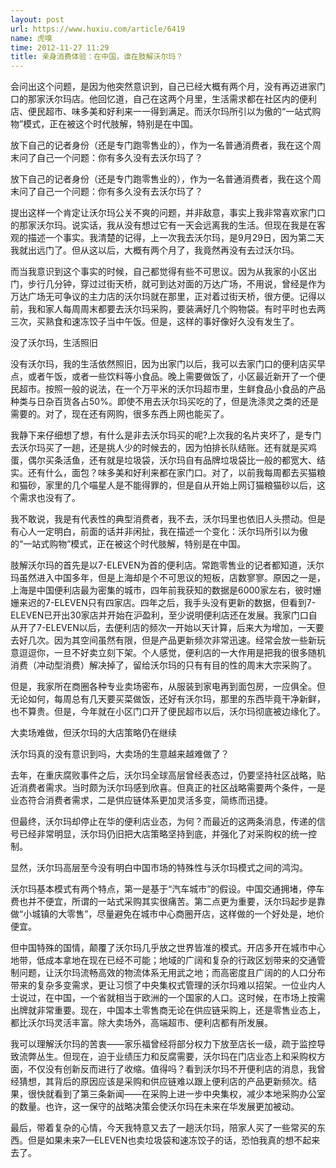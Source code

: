 ```yaml
---
layout: post
url: https://www.huxiu.com/article/6419
name: 虎嗅
time: 2012-11-27 11:29
title: 亲身消费体验：在中国，谁在肢解沃尔玛？
---
```

会问出这个问题，是因为他突然意识到，自己已经大概有两个月，没有再迈进家门口的那家沃尔玛店。他回忆道，自己在这两个月里，生活需求都在社区内的便利店、便民超市、味多美和好利来一一得到满足。而沃尔玛所引以为傲的“一站式购物”模式，正在被这个时代肢解，特别是在中国。

放下自己的记者身份（还是专门跑零售业的），作为一名普通消费者，我在这个周末问了自己一个问题：你有多久没有去沃尔玛了？

放下自己的记者身份（还是专门跑零售业的），作为一名普通消费者，我在这个周末问了自己一个问题：你有多久没有去沃尔玛了？

提出这样一个肯定让沃尔玛公关不爽的问题，并非敌意，事实上我非常喜欢家门口的那家沃尔玛。说实话，我从没有想过它有一天会远离我的生活。但现在我是在客观的描述一个事实。我清楚的记得，上一次我去沃尔玛，是9月29日，因为第二天我就出远门了。但从这以后，大概有两个月了，我竟然再没有去过沃尔玛。

而当我意识到这个事实的时候，自己都觉得有些不可思议。因为从我家的小区出门，步行几分钟，穿过过街天桥，就可到达对面的万达广场，不用说，曾经是作为万达广场无可争议的主力店的沃尔玛就在那里，正对着过街天桥，很方便。记得以前，我和家人每周周末都要去沃尔玛采购，要装满好几个购物袋。有时平时也去两三次，买熟食和速冻饺子当中午饭。但是，这样的事好像好久没有发生了。

没了沃尔玛，生活照旧

没有沃尔玛，我的生活依然照旧，因为出家门以后，我可以去家门口的便利店买早点，或者午饭，或者一些饮料等小食品。晚上需要做饭了，小区最近新开了一个便民超市。按照一般的说法，在一个万平米的沃尔玛超市里，生鲜食品小食品的产品种类与日杂百货各占50%。即使不用去沃尔玛买吃的了，但是洗涤灵之类的还是需要的。对了，现在还有网购，很多东西上网也能买了。

我静下来仔细想了想，有什么是非去沃尔玛买的呢?上次我的名片夹坏了，是专门去沃尔玛买了一趟，还是挑人少的时候去的，因为怕排长队结账。还有就是买鸡蛋，偶尔买条活鱼，还有就是垃圾袋，沃尔玛自有品牌垃圾袋比一般的都宽大、结实。还有什么，面包？味多美和好利来都在家门口。对了，以前我每周都去买猫粮和猫砂，家里的几个喵星人是不能得罪的，但是自从开始上网订猫粮猫砂以后，这个需求也没有了。

我不敢说，我是有代表性的典型消费者，我不去，沃尔玛里也依旧人头攒动。但是有心人一定明白，前面的话并非闲扯，我在描述一个变化：沃尔玛所引以为傲的“一站式购物”模式，正在被这个时代肢解，特别是在中国。

肢解沃尔玛的首先是以7-ELEVEN为首的便利店。常跑零售业的记者都知道，沃尔玛虽然进入中国多年，但是上海却是个不可思议的短板，店数寥寥。原因之一是，上海是中国便利店最为密集的城市，四年前我获知的数据是6000家左右，彼时姗姗来迟的7-ELEVEN只有四家店。四年之后，我手头没有更新的数据，但看到7-ELEVEN已开出30家店并开始在沪盈利，至少说明便利店还在发展。我家门口自从开了7-ELEVEN以后，去便利店的频次一开始以天计算，后来大为增加，一天要去好几次。因为其空间虽然有限，但是产品更新频次非常迅速。经常会放一些新玩意逗逗你，一旦不好卖立刻下架。个人感觉，便利店的一大作用是把我的很多随机消费（冲动型消费）解决掉了，留给沃尔玛的只有有目的性的周末大宗采购了。

但是，我家所在商圈各种专业卖场密布，从服装到家电再到面包房，一应俱全。但无论如何，每周总有几天要买菜做饭，还好有沃尔玛，那里的东西毕竟干净新鲜，也不算贵。但是，今年就在小区门口开了便民超市以后，沃尔玛彻底被边缘化了。

大卖场难做，但沃尔玛的大店策略仍在继续

沃尔玛真的没有意识到吗，大卖场的生意越来越难做了？

去年，在重庆腐败事件之后，沃尔玛全球高层曾经表态过，仍要坚持社区战略，贴近消费者需求。当时颇为沃尔玛感到欣喜。但真正的社区战略需要两个条件，一是业态符合消费者需求，二是供应链体系更加灵活多变，简练而迅捷。

但最终，沃尔玛却停止在华的便利店业态，为何？而最近的这两条消息，传递的信号已经非常明显，沃尔玛仍旧把大店策略坚持到底，并强化了对采购权的统一控制。

显然，沃尔玛高层至今没有明白中国市场的特殊性与沃尔玛模式之间的鸿沟。

沃尔玛基本模式有两个特点，第一是基于“汽车城市”的假设。中国交通拥堵，停车费也并不便宜，所谓的一站式采购其实很痛苦。第二点更为重要，沃尔玛起步是靠做“小城镇的大零售”，尽量避免在城市中心商圈开店，这样做的一个好处是，地价便宜。

但中国特殊的国情，颠覆了沃尔玛几乎放之世界皆准的模式。开店多开在城市中心地带，低成本拿地在现在已经不可能；地域的广阔和复杂的行政区划带来的交通管制问题，让沃尔玛流畅高效的物流体系无用武之地；而高密度且广阔的的人口分布带来的复杂多变需求，更让习惯了中央集权式管理的沃尔玛难以招架。一位业内人士说过，在中国，一个省就相当于欧洲的一个国家的人口。这时候，在市场上按需出牌就非常重要。现在，中国本土零售商无论在供应链采购上，还是零售业态上，都比沃尔玛灵活丰富。除大卖场外，高端超市、便利店都有所发展。

我可以理解沃尔玛的苦衷——家乐福曾经将部分权力下放至店长一级，疏于监控导致流弊丛生。但现在，迫于业绩压力和反腐需要，沃尔玛在门店业态上和采购权方面，不仅没有创新反而进行了收缩。值得吗？看到沃尔玛不开便利店的消息，我曾经猜想，其背后的原因应该是采购和供应链难以跟上便利店的产品更新频次。结果，很快就看到了第三条新闻——在采购上进一步中央集权，减少本地采购办公室的数量。也许，这一保守的战略决策会使沃尔玛在未来在华发展更加被动。

最后，带着复杂的心情，今天我特意又去了一趟沃尔玛，陪家人买了一些常买的东西。但是如果未来7—ELEVEN也卖垃圾袋和速冻饺子的话，恐怕我真的想不起来去了。

